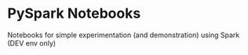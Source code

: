 # PySpark Notebooks
Notebooks for simple experimentation (and demonstration) using Spark (DEV env only)
